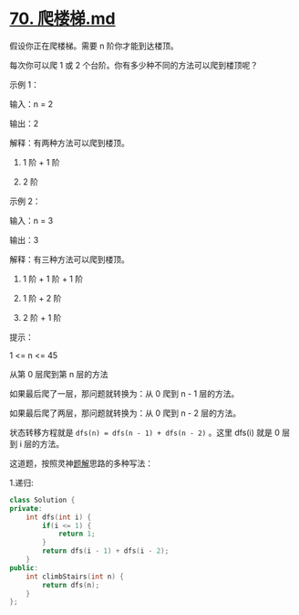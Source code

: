 # [70. 爬楼梯.md](https://leetcode.cn/problems/climbing-stairs/description/)
假设你正在爬楼梯。需要 n 阶你才能到达楼顶。

每次你可以爬 1 或 2 个台阶。你有多少种不同的方法可以爬到楼顶呢？

示例 1：

输入：n = 2

输出：2

解释：有两种方法可以爬到楼顶。

1. 1 阶 + 1 阶

2. 2 阶

示例 2：

输入：n = 3

输出：3

解释：有三种方法可以爬到楼顶。

1. 1 阶 + 1 阶 + 1 阶

2. 1 阶 + 2 阶

3. 2 阶 + 1 阶
 
提示：

1 <= n <= 45

从第 0 层爬到第 n 层的方法

如果最后爬了一层，那问题就转换为：从 0 爬到 n - 1 层的方法。

如果最后爬了两层，那问题就转换为：从 0 爬到 n - 2 层的方法。

状态转移方程就是 ` dfs(n) = dfs(n - 1) + dfs(n - 2) ` 。这里 dfs(i) 就是 0 层到 i 层的方法。

这道题，按照灵神[题解](https://leetcode.cn/problems/climbing-stairs/solutions/2560716/jiao-ni-yi-bu-bu-si-kao-dong-tai-gui-hua-7zm1)思路的多种写法：

1.递归:
```cpp
class Solution {
private:
    int dfs(int i) {
        if(i <= 1) {
            return 1;
        }
        return dfs(i - 1) + dfs(i - 2);
    }
public:
    int climbStairs(int n) {
        return dfs(n);
    }
};
```
